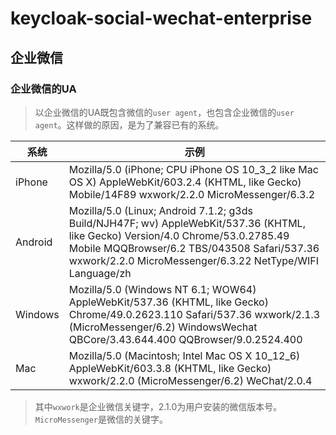 # keycloak-social-wechat-enterprise

## 企业微信

### 企业微信的UA

> 以企业微信的UA既包含微信的`user agent`，也包含企业微信的`user agent`。这样做的原因，是为了兼容已有的系统。

| 系统 | 示例 |
| -----  | ----- |
|iPhone  | Mozilla/5.0 (iPhone; CPU iPhone OS 10_3_2 like Mac OS X) AppleWebKit/603.2.4 (KHTML, like Gecko) Mobile/14F89 wxwork/2.2.0 MicroMessenger/6.3.2 |
|Android | Mozilla/5.0 (Linux; Android 7.1.2; g3ds Build/NJH47F; wv) AppleWebKit/537.36 (KHTML, like Gecko) Version/4.0 Chrome/53.0.2785.49 Mobile MQQBrowser/6.2 TBS/043508 Safari/537.36 wxwork/2.2.0 MicroMessenger/6.3.22 NetType/WIFI Language/zh |
|Windows | Mozilla/5.0 (Windows NT 6.1; WOW64) AppleWebKit/537.36 (KHTML, like Gecko) Chrome/49.0.2623.110 Safari/537.36 wxwork/2.1.3 (MicroMessenger/6.2) WindowsWechat QBCore/3.43.644.400 QQBrowser/9.0.2524.400 |
|Mac     | Mozilla/5.0 (Macintosh; Intel Mac OS X 10_12_6) AppleWebKit/603.3.8 (KHTML, like Gecko) wxwork/2.2.0 (MicroMessenger/6.2) WeChat/2.0.4 |

> 其中`wxwork`是企业微信关键字，2.1.0为用户安装的微信版本号。`MicroMessenger`是微信的关键字。
